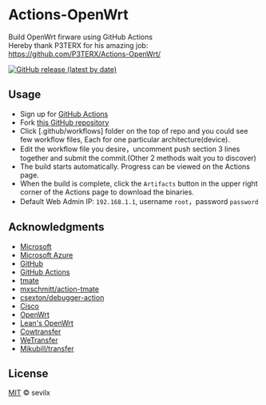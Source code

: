 # Actions-OpenWrt

Build OpenWrt firware using GitHub Actions  
Hereby thank P3TERX for his amazing job: https://github.com/P3TERX/Actions-OpenWrt/

[![GitHub release (latest by date)](https://img.shields.io/github/v/release/sevilx/Actions-OpenWrt?style=for-the-badge&label=Download)](https://github.com/sevilx/Actions-OpenWrt/releases/latest)


## Usage

- Sign up for [GitHub Actions](https://github.com/features/actions/signup)
- Fork [this GitHub repository](https://github.com/sevilx/Actions-OpenWrt)
- Click [.github/workflows] folder on the top of repo and you could see few workflow files, Each for one particular architecture(device).
- Edit the workflow file you desire，uncomment push section 3 lines together and submit the commit.(Other 2 methods wait you to discover)
- The build starts automatically. Progress can be viewed on the Actions page.
- When the build is complete, click the `Artifacts` button in the upper right corner of the Actions page to download the binaries.
- Default Web Admin IP: `192.168.1.1`, username `root`，password `password`

## Acknowledgments

- [Microsoft](https://www.microsoft.com)
- [Microsoft Azure](https://azure.microsoft.com)
- [GitHub](https://github.com)
- [GitHub Actions](https://github.com/features/actions)
- [tmate](https://github.com/tmate-io/tmate)
- [mxschmitt/action-tmate](https://github.com/mxschmitt/action-tmate)
- [csexton/debugger-action](https://github.com/csexton/debugger-action)
- [Cisco](https://www.cisco.com/)
- [OpenWrt](https://github.com/openwrt/openwrt)
- [Lean's OpenWrt](https://github.com/coolsnowwolf/lede)
- [Cowtransfer](https://cowtransfer.com)
- [WeTransfer](https://wetransfer.com/)
- [Mikubill/transfer](https://github.com/Mikubill/transfer)

## License

[MIT](https://github.com/sevilx/Actions-OpenWrt/blob/master/LICENSE) © sevilx
